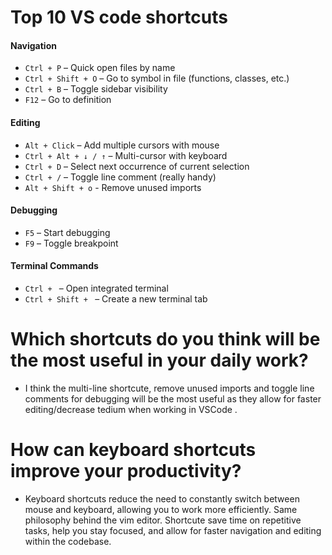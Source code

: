 # Top 10 VS code shortcuts

#### Navigation
- `Ctrl + P` – Quick open files by name  
- `Ctrl + Shift + O` – Go to symbol in file (functions, classes, etc.)  
- `Ctrl + B` – Toggle sidebar visibility  
- `F12` – Go to definition  

#### Editing
- `Alt + Click` – Add multiple cursors with mouse
- `Ctrl + Alt + ↓ / ↑` – Multi-cursor with keyboard
- `Ctrl + D` – Select next occurrence of current selection  
- `Ctrl + /` – Toggle line comment (really handy) 
- `Alt + Shift + o` - Remove unused imports

#### Debugging
- `F5` – Start debugging  
- `F9` – Toggle breakpoint  

#### Terminal Commands
- `Ctrl + ` – Open integrated terminal  
- `Ctrl + Shift + ` – Create a new terminal tab  

# Which shortcuts do you think will be the most useful in your daily work?
- I think the multi-line shortcute, remove unused imports and toggle line comments for debugging will be the most useful as they allow for faster editing/decrease tedium when working in VSCode .

# How can keyboard shortcuts improve your productivity?
- Keyboard shortcuts reduce the need to constantly switch between mouse and keyboard, allowing you to work more efficiently. Same philosophy behind the vim editor. Shortcute save time on repetitive tasks, help you stay focused, and allow for faster navigation and editing within the codebase.